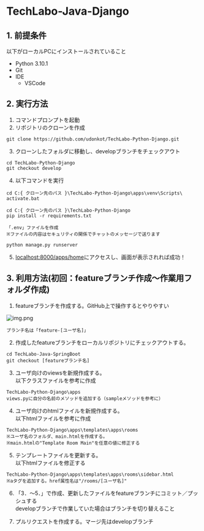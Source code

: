 # TechLabo-Java-Django

## 1. 前提条件
以下がローカルPCにインストールされていること

- Python 3.10.1
- Git
- IDE
  - VSCode 

## 2. 実行方法
1. コマンドプロンプトを起動
2. リポジトリのクローンを作成

```
git clone https://github.com/udonkot/TechLabo-Python-Django.git
```

3. クローンしたフォルダに移動し、developブランチをチェックアウト
```
cd TechLabo-Python-Django
git checkout develop
```

4. 以下コマンドを実行
```
cd C:{ クローン先のパス }\TechLabo-Python-Django\apps\venv\Scripts\
activate.bat

cd C:{ クローン先のパス }\TechLabo-Python-Django
pip install -r requirements.txt

「.env」ファイルを作成
※ファイルの内容はセキュリティの関係でチャットのメッセージで送ります

python manage.py runserver
```

5. [localhost:8000/apps/home](http://localhost:8000/apps/home)にアクセスし、画面が表示されれば成功！

## 3. 利用方法(初回：featureブランチ作成～作業用フォルダ作成)

1. featureブランチを作成する。GitHub上で操作するとやりやすい

![img.png](img/readme/img01_createbranch.png)

```
ブランチ名は「feature-[ユーザ名]」
```

2. 作成したfeatureブランチをローカルリポジトリにチェックアウトする。
```
cd TechLabo-Java-SpringBoot
git checkout [featureブランチ名]
```

3. ユーザ向けのviewsを新規作成する。<br/>
以下クラスファイルを参考に作成
```
TechLabo-Python-Django\apps
views.pyに自分の名前のメソッドを追加する（sampleメソッドを参考に）
```

4. ユーザ向けのhtmlファイルを新規作成する。<br/>
以下htmlファイルを参考に作成
```
TechLabo-Python-Django\apps\templates\apps\rooms
※ユーザ名のフォルダ、main.htmlを作成する。
※main.htmlの"Template Room Main"を任意の値に修正する
```

5. テンプレートファイルを更新する。<br/>
以下htmlファイルを修正する
```
TechLabo-Python-Django\apps\templates\apps\rooms\sidebar.html
※aタグを追加する。href属性名は"/rooms/[ユーザ名]" 
```

6. 「3．～5．」で作成、更新したファイルをfeatureブランチにコミット／プッシュする<br/>
developブランチで作業していた場合はブランチを切り替えること

7. プルリクエストを作成する。マージ先はdevelopブランチ
